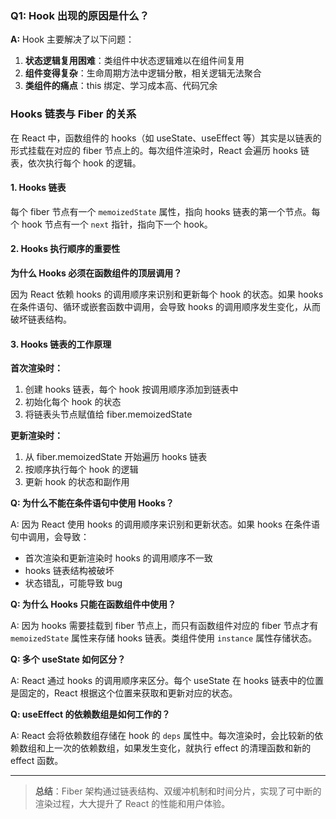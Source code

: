 ### Q1: Hook 出现的原因是什么？

**A:** Hook 主要解决了以下问题：

1. **状态逻辑复用困难**：类组件中状态逻辑难以在组件间复用
2. **组件变得复杂**：生命周期方法中逻辑分散，相关逻辑无法聚合
3. **类组件的痛点**：this 绑定、学习成本高、代码冗余

### Hooks 链表与 Fiber 的关系

在 React 中，函数组件的 hooks（如 useState、useEffect 等）其实是以链表的形式挂载在对应的 fiber 节点上的。每次组件渲染时，React 会遍历 hooks 链表，依次执行每个 hook 的逻辑。

#### 1. Hooks 链表

每个 fiber 节点有一个 `memoizedState` 属性，指向 hooks 链表的第一个节点。每个 hook 节点有一个 `next` 指针，指向下一个 hook。

#### 2. Hooks 执行顺序的重要性

**为什么 Hooks 必须在函数组件的顶层调用？**

因为 React 依赖 hooks 的调用顺序来识别和更新每个 hook 的状态。如果 hooks 在条件语句、循环或嵌套函数中调用，会导致 hooks 的调用顺序发生变化，从而破坏链表结构。

#### 3. Hooks 链表的工作原理

**首次渲染时：**

1. 创建 hooks 链表，每个 hook 按调用顺序添加到链表中
2. 初始化每个 hook 的状态
3. 将链表头节点赋值给 fiber.memoizedState

**更新渲染时：**

1. 从 fiber.memoizedState 开始遍历 hooks 链表
2. 按顺序执行每个 hook 的逻辑
3. 更新 hook 的状态和副作用

**Q: 为什么不能在条件语句中使用 Hooks？**

A: 因为 React 使用 hooks 的调用顺序来识别和更新状态。如果 hooks 在条件语句中调用，会导致：

- 首次渲染和更新渲染时 hooks 的调用顺序不一致
- hooks 链表结构被破坏
- 状态错乱，可能导致 bug

**Q: 为什么 Hooks 只能在函数组件中使用？**

A: 因为 hooks 需要挂载到 fiber 节点上，而只有函数组件对应的 fiber 节点才有 `memoizedState` 属性来存储 hooks 链表。类组件使用 `instance` 属性存储状态。

**Q: 多个 useState 如何区分？**

A: React 通过 hooks 的调用顺序来区分。每个 useState 在 hooks 链表中的位置是固定的，React 根据这个位置来获取和更新对应的状态。

**Q: useEffect 的依赖数组是如何工作的？**

A: React 会将依赖数组存储在 hook 的 `deps` 属性中。每次渲染时，会比较新的依赖数组和上一次的依赖数组，如果发生变化，就执行 effect 的清理函数和新的 effect 函数。

---

> **总结**：Fiber 架构通过链表结构、双缓冲机制和时间分片，实现了可中断的渲染过程，大大提升了 React 的性能和用户体验。
